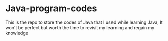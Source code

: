 # Java-program-codes
This is the repo to store the codes of Java that I used while learning Java, It won't be perfect but worth the time to revisit my learning and regain my knowledge
